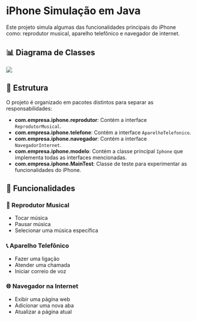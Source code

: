 # iPhone Simulação em Java

Este projeto simula algumas das funcionalidades principais do iPhone como: reprodutor musical, aparelho telefônico e navegador de internet.

## 📊 Diagrama de Classes

<img src="/assets/Captura de Tela 2023-10-08 às 00.38.41.png">

## 📂 Estrutura

O projeto é organizado em pacotes distintos para separar as responsabilidades:

- **com.empresa.iphone.reprodutor**: Contém a interface `ReprodutorMusical`.
- **com.empresa.iphone.telefone**: Contém a interface `AparelhoTelefonico`.
- **com.empresa.iphone.navegador**: Contém a interface `NavegadorInternet`.
- **com.empresa.iphone.modelo**: Contém a classe principal `Iphone` que implementa todas as interfaces mencionadas.
- **com.empresa.iphone.MainTest**: Classe de teste para experimentar as funcionalidades do iPhone.

## 🚀 Funcionalidades

### 🎵 Reprodutor Musical
- Tocar música
- Pausar música
- Selecionar uma música específica

### 📞 Aparelho Telefônico
- Fazer uma ligação
- Atender uma chamada
- Iniciar correio de voz

### 🌐 Navegador na Internet
- Exibir uma página web
- Adicionar uma nova aba
- Atualizar a página atual
